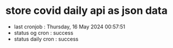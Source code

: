 # store covid daily api as json data

- last cronjob : Thursday, 16 May 2024 00:57:51
- status og cron : success
- status daily cron : success
      
      